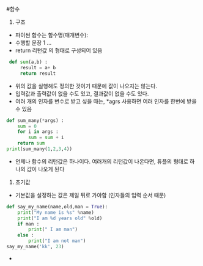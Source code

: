 #함수
1. 구조
 - 파이썬 함수는 함수명(매개변수): 
 - 수행할 문장 1 ...
 - return 리턴값   의 형태로 구성되어 있음
~~~ python
 def sum(a,b) :
     result = a+ b
     return result
~~~
 - 위의 값을 실행해도 정의한 것이기 때문에 값이 나오지는 않는다. 
 - 입력값과 출력값이 없을 수도 있고, 결과값이 없을 수도 있다. 
 - 여러 개의 인자를 변수로 받고 싶을 때는, *agrs 사용하면 여러 인자를 한번에 받을 수 있음
~~~python
def sum_many(*args) :
    sum = 0
    for i in args :
        sum = sum + i
    return sum
print(sum_many(1,2,3,4))
~~~

 - 언제나 함수의 리턴값은 하나이다. 여러개의 리턴값이 나온다면, 튜플의 형태로 하나의 값이 나오게 된다

 1. 초기값
  - 기본값을 설정하는 값은 제일 뒤로 가야함 (인자들의 입력 순서 때문)
~~~python
def say_my_name(name,old,man = True):
    print("My name is %s" %name)
    print("I am %d years old" %old)
    if man :
        print(" I am man")
    else : 
        print("I am not man")
say_my_name('kk', 23)
~~~
  - 
